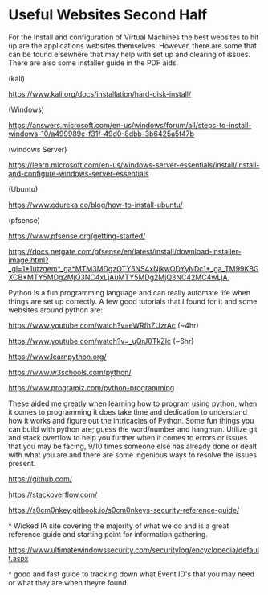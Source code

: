 # Useful Websites Second Half

For the Install and configuration of Virtual Machines the best websites to hit up are the applications websites themselves. However, there are some that can be found elsewhere that may help with set up and clearing of issues. There are also some installer guide in the PDF aids.

(kali)

<https://www.kali.org/docs/installation/hard-disk-install/>

(Windows)

<https://answers.microsoft.com/en-us/windows/forum/all/steps-to-install-windows-10/a499989c-f31f-49d0-8dbb-3b6425a5f47b>

(windows Server)

<https://learn.microsoft.com/en-us/windows-server-essentials/install/install-and-configure-windows-server-essentials>

(Ubuntu)

<https://www.edureka.co/blog/how-to-install-ubuntu/>

(pfsense)

<https://www.pfsense.org/getting-started/>

<https://docs.netgate.com/pfsense/en/latest/install/download-installer-image.html?_gl=1*1utzgem*_ga*MTM3MDgzOTY5NS4xNjkwODYyNDc1*_ga_TM99KBGXCB*MTY5MDg2MjQ3NC4xLjAuMTY5MDg2MjQ3NC42MC4wLjA.>

Python is a fun programming language and can really automate life when things are set up correctly. A few good tutorials that I found for it and some websites around python are:

<https://www.youtube.com/watch?v=eWRfhZUzrAc> (~4hr)

<https://www.youtube.com/watch?v=_uQrJ0TkZlc> (~6hr)

<https://www.learnpython.org/>

<https://www.w3schools.com/python/>

<https://www.programiz.com/python-programming>

These aided me greatly when learning how to program using python, when it comes to programming it does take time and dedication to understand how it works and figure out the intricacies of Python. Some fun things you can build with python are; guess the word/number and hangman.
Utilize git and stack overflow to help you further when it comes to errors or issues that you may be facing, 9/10 times someone else has already done or dealt with what you are and there are some ingenious ways to resolve the issues present.

<https://github.com/>

<https://stackoverflow.com/>

<https://s0cm0nkey.gitbook.io/s0cm0nkeys-security-reference-guide/>

^ Wicked IA site covering the majority of what we do and is a great reference guide and starting point for information gathering.

<https://www.ultimatewindowssecurity.com/securitylog/encyclopedia/default.aspx>

^ good and fast guide to tracking down what Event ID's that you may need or what they are when theyre found.
